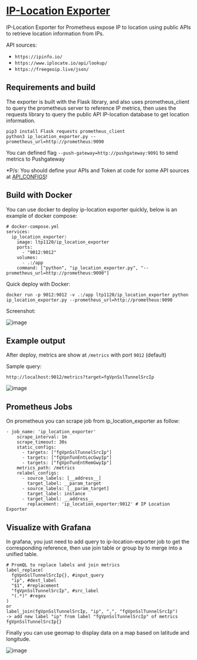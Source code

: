 # [IP-Location Exporter](https://github.com/lucthienphong1120/ip-location-exporter)

IP-Location Exporter for Prometheus expose IP to location using public APIs to retrieve location information from IPs.

API sources:
+ `https://ipinfo.io/`
+ `https://www.iplocate.io/api/lookup/`
+ `https://freegeoip.live/json/`

## Requirements and build

The exporter is built with the Flask library, and also uses prometheus_client to query the prometheus server to reference IP metrics, then uses the requests library to query the public API IP-location database to get location information.

```
pip3 install Flask requests prometheus_client
python3 ip_location_exporter.py --prometheus_url=http://prometheus:9090
```

You can defined flag `--push-gateway=http://pushgateway:9091` to send metrics to Pushgateway

*P/s: You should define your APIs and Token at code for some API sources at [API_CONFIGS](./ip_location_exporter.py#L7)!

## Build with Docker

You can use docker to deploy ip-location exporter quickly, below is an example of docker compose:

```
# docker-compose.yml
services:
  ip_location_exporter:
    image: ltp1120/ip_location_exporter
    ports:
      - "9012:9012"
    volumes:
      - .:/app
    command: ["python", "ip_location_exporter.py", "--prometheus_url=http://prometheus:9090"]
```

Quick deploy with Docker:

```
docker run -p 9012:9012 -v .:/app ltp1120/ip_location_exporter python ip_location_exporter.py --prometheus_url=http://prometheus:9090
```

Screenshot:

![image](https://github.com/lucthienphong1120/ip-location-exporter/assets/90561566/84703084-8803-4f76-b95d-5338d52e3048)

## Example output

After deploy, metrics are show at `/metrics` with port `9012` (default)

Sample query:
```
http://localhost:9012/metrics?target=fgVpnSslTunnelSrcIp
```

![image](https://github.com/lucthienphong1120/ip-location-exporter/assets/90561566/9692b8b0-003f-4503-97e5-940f5dc8378c)

## Prometheus Jobs

On prometheus you can scrape job from ip_location_exporter as follow:

```
- job_name: 'ip_location_exporter'
    scrape_interval: 1m
    scrape_timeout: 30s
    static_configs:
      - targets: ["fgVpnSslTunnelSrcIp"]
      - targets: ["fgVpnTunEntLocGwyIp"]
      - targets: ["fgVpnTunEntRemGwyIp"]
    metrics_path: /metrics
    relabel_configs:
      - source_labels: [__address__]
        target_label: __param_target
      - source_labels: [__param_target]
        target_label: instance
      - target_label: __address__
        replacement: 'ip_location_exporter:9012' # IP Location Exporter
```

## Visualize with Grafana

In grafana, you just need to add query to ip-location-exporter job to get the corresponding reference, then use join table or group by to merge into a unified table.

```
# PromQL to replace labels and join metrics
label_replace(
  fgVpnSslTunnelSrcIp{}, #input_query
  "ip", #dest_label
  "$1", #replacement
  "fgVpnSslTunnelSrcIp", #src_label
  "(.*)" #regex
)
or
label_join(fgVpnSslTunnelSrcIp, "ip", ",", "fgVpnSslTunnelSrcIp")
-> add new label "ip" from label "fgVpnSslTunnelSrcIp" of metrics fgVpnSslTunnelSrcIp{}
```

Finally you can use geomap to display data on a map based on latitude and longitude.

![image](https://github.com/lucthienphong1120/ip-location-exporter/assets/90561566/1b0d0693-9dce-4667-83dc-8537567376f2)
